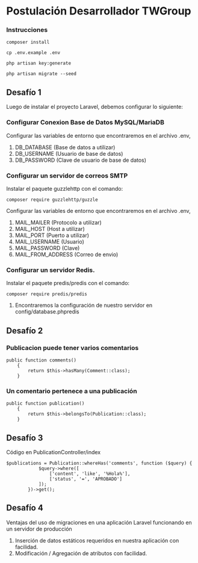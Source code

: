 # Postulación Desarrollador TWGroup

### Instrucciones

```
composer install
```

```
cp .env.example .env
```

```
php artisan key:generate
```

```
php artisan migrate --seed
```

## Desafío 1
Luego de instalar el proyecto Laravel, debemos configurar lo siguiente:

### Configurar Conexion Base de Datos MySQL/MariaDB
Configurar las variables de entorno que encontraremos en el archivo .env,
<ol>
<li>DB_DATABASE (Base de datos a utilizar)</li>
<li>DB_USERNAME (Usuario de base de datos)</li>
<li>DB_PASSWORD (Clave de usuario de base de datos)</li>
</ol>

### Configurar un servidor de correos SMTP
Instalar el paquete guzzlehttp con el comando:

```
composer require guzzlehttp/guzzle
```

Configurar las variables de entorno que encontraremos en el archivo .env,
<ol>
<li>MAIL_MAILER (Protocolo a utilizar)</li>
<li>MAIL_HOST (Host a utilizar)</li>
<li>MAIL_PORT (Puerto a utilizar)</li>
<li>MAIL_USERNAME (Usuario)</li>
<li>MAIL_PASSWORD (Clave)</li>
<li>MAIL_FROM_ADDRESS (Correo de envio)</li>
</ol>

### Configurar un servidor Redis.
Instalar el paquete predis/predis con el comando:

```
composer require predis/predis
```

<ol>
<li>Encontraremos la configuración de nuestro servidor en config/database.phpredis</li>

</ol>

## Desafío 2

### Publicacion puede tener varios comentarios
```
public function comments()
    {
        return $this->hasMany(Comment::class);
    }
```

### Un comentario pertenece a una publicación
```
public function publication()
    {
        return $this->belongsTo(Publication::class);
    }
```

## Desafío 3
Código en PublicationController/index
```
$publications = Publication::whereHas('comments', function ($query) {
            $query->where([
                ['content', 'like', '%Hola%'],
                ['status', '=', 'APROBADO']
            ]);
        })->get();
```

## Desafío 4
Ventajas del uso de migraciones en una aplicación Laravel funcionando en un servidor de producción

<ol>
<li>Inserción de datos estáticos requeridos en nuestra aplicación con facilidad.
</li>
<li>Modificación / Agregación de atributos con facilidad.
</li>
</ol>